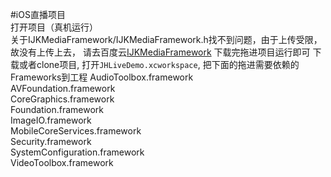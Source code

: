 #iOS直播项目<br>
打开项目（真机运行）<br>
关于IJKMediaFramework/IJKMediaFramework.h找不到问题，由于上传受限，故没有上传上去，
请去百度云<a href="https://pan.baidu.com/s/1gfjyBtT">IJKMediaFramework</a> 下载完拖进项目运行即可
下载或者clone项目, 打开`JHLiveDemo.xcworkspace`, 把下面的拖进需要依赖的Frameworks到工程
 AudioToolbox.framework<br>
 AVFoundation.framework<br>
 CoreGraphics.framework<br>
 Foundation.framework<br>
 ImageIO.framework<br>
 MobileCoreServices.framework<br>
 Security.framework<br>
 SystemConfiguration.framework<br>
 VideoToolbox.framework<br>
